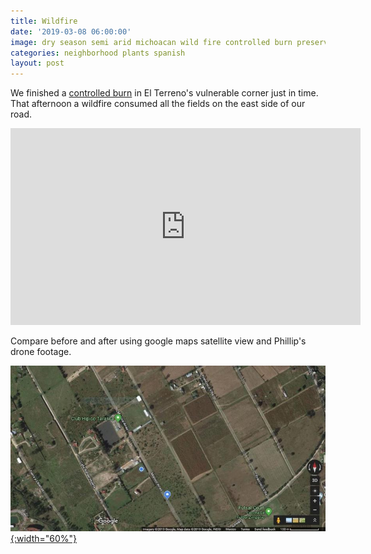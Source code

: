 ```yaml
---
title: Wildfire
date: '2019-03-08 06:00:00'
image: dry season semi arid michoacan wild fire controlled burn preservation conservation
categories: neighborhood plants spanish
layout: post
---
```


We finished a [controlled burn](https://reverdecer.annalisagross.com/2019/03/07/controlled-burn-success/) in El Terreno's vulnerable corner just in time. That afternoon a wildfire consumed all the fields on the east side of our road.

<iframe width="560" height="315" src="https://www.youtube-nocookie.com/embed/K9xSPSxzk0E" frameborder="0" allow="accelerometer; autoplay; encrypted-media; gyroscope; picture-in-picture" allowfullscreen></iframe>

Compare before and after using google maps satellite view and Phillip's drone footage.

[![](/images/google_maps_.jpg){:width="60%"}](https://www.google.com/maps/@19.6534043,-101.2189256,712m/data=!3m1!1e3)